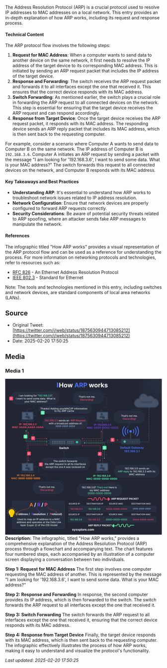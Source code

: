 The Address Resolution Protocol (ARP) is a crucial protocol used to resolve IP addresses to MAC addresses on a local network. This entry provides an in-depth explanation of how ARP works, including its request and response process.

#### Technical Content
The ARP protocol flow involves the following steps:
1. **Request for MAC Address**: When a computer wants to send data to another device on the same network, it first needs to resolve the IP address of the target device to its corresponding MAC address. This is initiated by sending an ARP request packet that includes the IP address of the target device.
2. **Response and Forwarding**: The switch receives the ARP request packet and forwards it to all interfaces except the one that received it. This ensures that the correct device responds with its MAC address.
3. **Switch Forwarding**: As mentioned earlier, the switch plays a crucial role in forwarding the ARP request to all connected devices on the network. This step is essential for ensuring that the target device receives the ARP request and can respond accordingly.
4. **Response from Target Device**: Once the target device receives the ARP request packet, it responds with its MAC address. The responding device sends an ARP reply packet that includes its MAC address, which is then sent back to the requesting computer.

For example, consider a scenario where Computer A wants to send data to Computer B on the same network. The IP address of Computer B is `192.168.3.6`. Computer A initiates an ARP request by sending a packet with the message "I am looking for '192.168.3.6', I want to send some data. What is your MAC address?" The switch forwards this request to all connected devices on the network, and Computer B responds with its MAC address.

#### Key Takeaways and Best Practices
* **Understanding ARP**: It's essential to understand how ARP works to troubleshoot network issues related to IP address resolution.
* **Network Configuration**: Ensure that network devices are properly configured to forward ARP requests correctly.
* **Security Considerations**: Be aware of potential security threats related to ARP spoofing, where an attacker sends fake ARP messages to manipulate the network.

#### References
The infographic titled "How ARP works" provides a visual representation of the ARP protocol flow and can be used as a reference for understanding the process. For more information on networking protocols and technologies, refer to resources such as:
* [RFC 826](https://tools.ietf.org/html/rfc826) - An Ethernet Address Resolution Protocol
* [IEEE 802.3](https://standards.ieee.org/content/ieee-802.3.html) - Standard for Ethernet

Note: The tools and technologies mentioned in this entry, including switches and network devices, are standard components of local area networks (LANs).
## Source

- Original Tweet: [https://twitter.com/i/web/status/1875630944713085212](https://twitter.com/i/web/status/1875630944713085212)
- Date: 2025-02-20 17:50:25


## Media

### Media 1
![media_0](./media_0.jpg)
**Description:** The infographic, titled "How ARP works," provides a comprehensive explanation of the Address Resolution Protocol (ARP) process through a flowchart and accompanying text. The chart features four numbered steps, each accompanied by an illustration of a computer screen displaying a conversation between two individuals.

**Step 1: Request for MAC Address**
The first step involves one computer requesting the MAC address of another. This is represented by the message "I am looking for '192.168.3.6', I want to send some data. What is your MAC address?"

**Step 2: Response and Forwarding**
In response, the second computer provides its IP address, which is then forwarded to the switch. The switch forwards the ARP request to all interfaces except the one that received it.

**Step 3: Switch Forwarding**
The switch forwards the ARP request to all interfaces except the one that received it, ensuring that the correct device responds with its MAC address.

**Step 4: Response from Target Device**
Finally, the target device responds with its MAC address, which is then sent back to the requesting computer. The infographic effectively illustrates the process of how ARP works, making it easy to understand and visualize the protocol's functionality.

*Last updated: 2025-02-20 17:50:25*